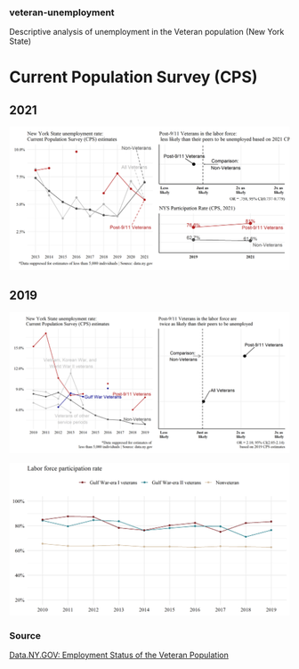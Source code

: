 ### veteran-unemployment
Descriptive analysis of unemployment in the Veteran population (New York State)

# Current Population Survey (CPS)

## 2021
![](figures/cps2022.png)


## 2019
![](figures/cps2019.png)


![](figures/labforcerate2019.png) 


### Source
[Data.NY.GOV: Employment Status of the Veteran Population](https://data.ny.gov/Economic-Development/Employment-Status-of-the-Veteran-Population-18-Yea/xnam-chv6)
